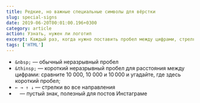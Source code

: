 ```yaml
---
title: Редкие, но важные специальные символы для вёрстки
slug: special-signs
date: 2019-06-20T00:01:00.196+0300
category: article
action: Узнать, нужен ли логотип
excerpt: Каждый раз, когда нужно поставить пробел между цифрами, стрелку или многоточие вместо трёх точек, приходится лезть в поиск. Сделал для себя заметку, в которой собраны все специальные символы.
tags: ['HTML']
---
```


- `&nbsp;` — обычный неразрывный пробел
- `&thinsp;` — короткий неразрывный пробел для расстояния между цифрами: сравните 10 000, 10&nbsp;000 и 10&thinsp;000 и угадайте, где здесь короткий пробел;
- `← → ↑ ↓` — стрелки во все направления
- `⠀` — пустый знак, полезный для постов Инстаграме
